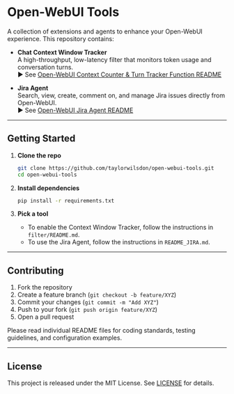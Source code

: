 # Open-WebUI Tools

A collection of extensions and agents to enhance your Open-WebUI experience. This repository contains:

- **Chat Context Window Tracker**  
  A high-throughput, low-latency filter that monitors token usage and conversation turns.  
  ▶️ See [Open-WebUI Context Counter & Turn Tracker Function README](README_OPEN_WEBUI_CONTEXT_COUNTER_FUNCTION.md)

- **Jira Agent**  
  Search, view, create, comment on, and manage Jira issues directly from Open-WebUI.  
  ▶️ See [Open-WebUI Jira Agent README](README_JIRA.md)

---

## Getting Started

1. **Clone the repo**  
   ```bash
   git clone https://github.com/taylorwilsdon/open-webui-tools.git
   cd open-webui-tools
   ```

2. **Install dependencies**  
   ```bash
   pip install -r requirements.txt
   ```

3. **Pick a tool**  
   - To enable the Context Window Tracker, follow the instructions in `filter/README.md`.  
   - To use the Jira Agent, follow the instructions in `README_JIRA.md`.

---

## Contributing

1. Fork the repository  
2. Create a feature branch (`git checkout -b feature/XYZ`)  
3. Commit your changes (`git commit -m "Add XYZ"`)  
4. Push to your fork (`git push origin feature/XYZ`)  
5. Open a pull request

Please read individual README files for coding standards, testing guidelines, and configuration examples.

---

## License

This project is released under the MIT License. See [LICENSE](LICENSE) for details.

